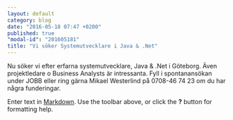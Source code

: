 ```yaml
---
layout: default
category: blog
date: "2016-05-18 07:47 +0200"
published: true
"modal-id": "201605181"
title: "Vi söker Systemutvecklare i Java & .Net"
---
```

Nu söker vi efter erfarna systemutvecklare, Java & .Net i Göteborg. Även projektledare o Business Analysts är intressanta. Fyll i spontanansökan under JOBB eller ring gärna Mikael Westerlind
på 0708-46 74 23 om du har några funderingar.

Enter text in [Markdown](http://daringfireball.net/projects/markdown/). Use the toolbar above, or click the **?** button for formatting help.
